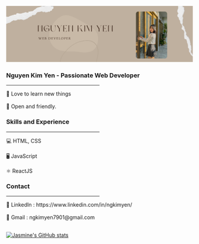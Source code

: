 ![githubcover](https://github.com/ngkimyen/ngkimyen/blob/main/github%20cover.png)

### Nguyen Kim Yen - Passionate Web Developer
<hr style="width:50%">
   💫 Love to learn new things
   <br></br>
   💫 Open and friendly. 

### Skills and Experience 
<hr style="width:50%">
💻 HTML, CSS  
 <br></br>
🖥 JavaScript    
<br></br>
⚛️ ReactJS

### Contact 
<hr style="width:50%">
🔹 LinkedIn : https://www.linkedin.com/in/ngkimyen/
   <br></br>
🔹 Gmail : ngkimyen7901@gmail.com 
   <br></br>
   
[![Jasmine's GitHub stats](https://github-readme-stats.vercel.app/api?username=ngkimyen)](https://github.com/anuraghazra/github-readme-stats)





